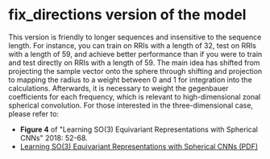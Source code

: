 # fix_directions version of the model

This version is friendly to longer sequences and insensitive to the sequence length. For instance, you can train on RRIs with a length of 32, test on RRIs with a length of 59, and achieve better performance than if you were to train and test directly on RRIs with a length of 59. The main idea has shifted from projecting the sample vector onto the sphere through shifting and projection to mapping the radius to a weight between 0 and 1 for integration into the calculations. Afterwards, it is necessary to weight the gegenbauer coefficients for each frequency, which is relevant to high-dimensional zonal spherical convolution. For those interested in the three-dimensional case, please refer to:

- **Figure 4** of "Learning SO(3) Equivariant Representations with Spherical CNNs" 2018: 52-68.
- [Learning SO(3) Equivariant Representations with Spherical CNNs (PDF)](https://arxiv.org/pdf/1711.06721.pdf)
